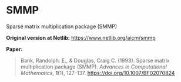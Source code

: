 # SMMP

Sparse matrix multiplication package (SMMP)

**Original version at Netlib:** https://www.netlib.org/aicm/smmp

**Paper:**

> Bank, Randolph. E., & Douglas, Craig C. (1993). Sparse matrix multiplication package (SMMP). *Advances in Computational Mathematics*, **1**(1), 127-137. https://doi.org/10.1007/BF02070824